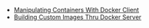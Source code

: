 - [Manipulating Containers With Docker Client](./1.Manipulating%20Containers%20With%20Docker%20Client/README.md)
- [Building Custom Images Thru Docker Server](./2.Building%20Custom%20Images%20Thru%20Docker%20Server/README.md)
